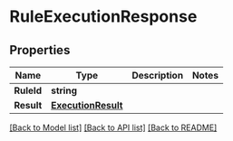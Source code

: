 # RuleExecutionResponse

## Properties

Name | Type | Description | Notes
------------ | ------------- | ------------- | -------------
**RuleId** | **string** |  | 
**Result** | [**ExecutionResult**](ExecutionResult.md) |  | 

[[Back to Model list]](../README.md#documentation-for-models) [[Back to API list]](../README.md#documentation-for-api-endpoints) [[Back to README]](../README.md)



